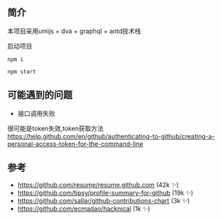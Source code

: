 ## 简介

本项目采用umijs + dva + graphql + antd技术栈

启动项目

```
npm i

npm start

```

## 可能遇到的问题

* 接口调用失败

很可能是token失效,token获取方法 https://help.github.com/en/github/authenticating-to-github/creating-a-personal-access-token-for-the-command-line

## 参考
* https://github.com/resume/resume.github.com (42k ✨)
* https://github.com/tipsy/profile-summary-for-github (19k ✨)
* https://github.com/sallar/github-contributions-chart (3k ✨)
* https://github.com/ecmadao/hacknical (1k ✨)
